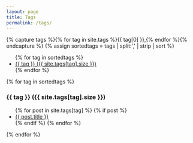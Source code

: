 ```yaml
---
layout: page
title: Tags
permalink: /tags/
---
```


{% capture tags %}{% for tag in site.tags %}{{ tag[0] }},{% endfor %}{% endcapture %}
{% assign sortedtags = tags | split:',' | strip | sort %}

<div class="tags">
  <ul>
  {% for tag in sortedtags %}
    <li>
      <a href="#{{ tag }}">{{ tag }} ({{ site.tags[tag].size }})</a>
    </li>
  {% endfor %}
  </ul>
</div>

{% for tag in sortedtags %}
  <h3 id="{{ tag }}">{{ tag }} ({{ site.tags[tag].size }})</h3>
  <ul>
  {% for post in site.tags[tag] %}
    {% if post %}
      <li>
        <a href="{{ post.url | prepend: site.baseurl }}">{{ post.title }}</a>
      </li>
    {% endif %}
  {% endfor %}
  </ul>
{% endfor %}